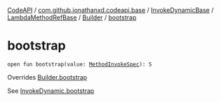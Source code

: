 [CodeAPI](../../../../index.md) / [com.github.jonathanxd.codeapi.base](../../../index.md) / [InvokeDynamicBase](../../index.md) / [LambdaMethodRefBase](../index.md) / [Builder](index.md) / [bootstrap](.)

# bootstrap

`open fun bootstrap(value: `[`MethodInvokeSpec`](../../../../com.github.jonathanxd.codeapi.common/-method-invoke-spec/index.md)`): S`

Overrides [Builder.bootstrap](../../-builder/bootstrap.md)

See [InvokeDynamic.bootstrap](../../../-invoke-dynamic/bootstrap.md)


